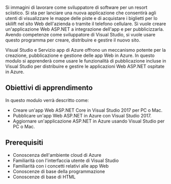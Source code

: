 Si immagini di lavorare come sviluppatore di software per un resort sciistico. Si sta per lanciare una nuova applicazione che consentirà agli utenti di visualizzare le mappe delle piste e di acquistare i biglietti per lo skilift nel sito Web dell'azienda o tramite il telefono cellulare. Si vuole creare un'applicazione Web ASP.NET a integrazione dell'app e per pubblicizzarla. Avendo competenze come sviluppatore di Visual Studio, si vuole usare questo programma per creare, distribuire e gestire il nuovo sito.

Visual Studio e Servizio app di Azure offrono un meccanismo potente per la creazione, pubblicazione e gestione delle app Web in Azure. In questo modulo si apprenderà come usare le funzionalità di pubblicazione incluse in Visual Studio per distribuire e gestire le applicazioni Web ASP.NET ospitate in Azure.

## <a name="learning-objectives"></a>Obiettivi di apprendimento

In questo modulo verrà descritto come:

- Creare un'app Web ASP.NET Core in Visual Studio 2017 per PC o Mac.
- Pubblicare un'app Web ASP.NET in Azure con Visual Studio 2017.
- Aggiornare un'applicazione ASP.NET in Azure usando Visual Studio per PC o Mac.

## <a name="prerequisites"></a>Prerequisiti

- Conoscenza dell'ambiente cloud di Azure
- Familiarità con l'interfaccia utente di Visual Studio
- Familiarità con i concetti relativi alle app Web
- Conoscenze di base della programmazione
- Conoscenze di base di HTML
